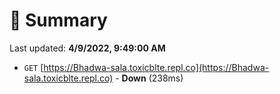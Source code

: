 # 📖 Summary
Last updated: **4/9/2022, 9:49:00 AM**

- `GET` [https://Bhadwa-sala.toxicblte.repl.co](https://Bhadwa-sala.toxicblte.repl.co) - **Down** (238ms)
